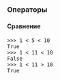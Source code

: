 ### Операторы

#### Сравнение

```text
>>> 1 < 5 < 10
True
>>> 1 < 11 < 10
False
>>> 1 < 11 > 10
True
```
